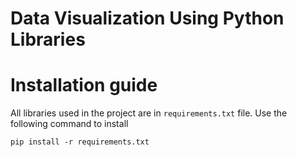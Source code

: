 # **Data Visualization Using Python Libraries**



# **Installation guide**

All libraries used in the project are in
`requirements.txt` file. Use the following 
command to install 

```
pip install -r requirements.txt
```